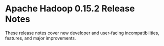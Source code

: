 # Apache Hadoop  0.15.2 Release Notes

These release notes cover new developer and user-facing incompatibilities, features, and major improvements.



